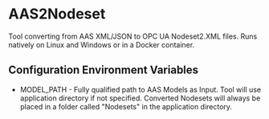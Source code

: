 # AAS2Nodeset
Tool converting from AAS XML/JSON to OPC UA Nodeset2.XML files. Runs natively on Linux and Windows or in a Docker container.

## Configuration Environment Variables
* MODEL_PATH - Fully qualified path to AAS Models as Input. Tool will use application directory if not specified. Converted Nodesets will always be placed in a folder called "Nodesets" in the application directory.
